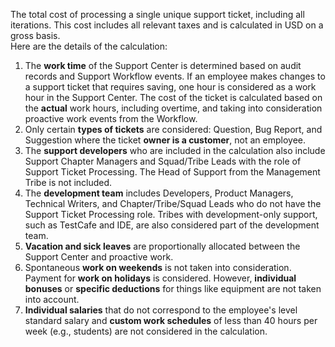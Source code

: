 The total cost of processing a single unique support ticket, including all iterations. This cost includes all relevant taxes and is calculated in USD on a gross basis.<br>
Here are the details of the calculation:
1.	The **work time** of the Support Center is determined based on audit records and Support Workflow events. If an employee makes changes to a support ticket that requires saving, one hour is considered as a work hour in the Support Center. The cost of the ticket is calculated based on the **actual** work hours, including overtime, and taking into consideration proactive work events from the Workflow.
2.	Only certain **types of tickets** are considered: Question, Bug Report, and Suggestion where the ticket **owner is a customer**, not an employee.
3.	The **support developers** who are included in the calculation also include Support Chapter Managers and Squad/Tribe Leads with the role of Support Ticket Processing. The Head of Support from the Management Tribe is not included.
4.	The **development team** includes Developers, Product Managers, Technical Writers, and Chapter/Tribe/Squad Leads who do not have the Support Ticket Processing role. Tribes with development-only support, such as TestCafe and IDE, are also considered part of the development team.
5.	**Vacation and sick leaves** are proportionally allocated between the Support Center and proactive work.
6.	Spontaneous **work on weekends** is not taken into consideration. Payment for **work on holidays** is considered. However, **individual bonuses** or **specific deductions** for things like equipment are not taken into account.
7.	**Individual salaries** that do not correspond to the employee's level standard salary and **custom work schedules** of less than 40 hours per week (e.g., students) are not considered in the calculation.
